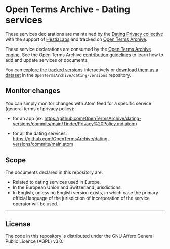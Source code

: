 # Open Terms Archive - Dating services

These services declarations are maintained by the [Dating Privacy collective](https://dating-privacy.hestialabs.org/) with the support of [HestiaLabs](https://hestialabs.org) and tracked on [Open Terms Archive](https://opentermsarchive.org).

These service declarations are consumed by the [Open Terms Archive engine](https://github.com/ambanum/OpenTermsArchive). See the Open Terms Archive [contribution guidelines](https://github.com/OpenTermsArchive/contrib-declarations/blob/main/CONTRIBUTING.md) to learn how to add and update services or documents.

You can [explore the tracked versions](https://github.com/OpenTermsArchive/dating-versions) interactively or [download them as a dataset](https://github.com/OpenTermsArchive/dating-versions/releases) in the `OpenTermsArchive/dating-versions` repository.

## Monitor changes
You can simply monitor changes with Atom feed for a specific service (general terms of privacy policy):

* for an app (ex: https://github.com/OpenTermsArchive/dating-versions/commits/main/Tinder/Privacy%20Policy.md.atom)

* for all the dating services: https://github.com/OpenTermsArchive/dating-versions/commits/main.atom

## Scope

The documents declared in this repository are:

- Related to dating services used in Europe.
- In the European Union and Switzerland jurisdictions.
- In English, unless no English version exists, in which case the primary official language of the jurisdiction of incorporation of the service operator will be used.

- - - -

## License

The code in this repository is distributed under the GNU Affero General Public Licence (AGPL) v3.0.
